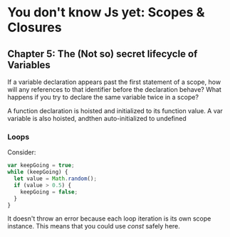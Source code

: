 # You don't know Js yet: Scopes & Closures

## Chapter 5: The (Not so) secret lifecycle of Variables
If a variable declaration appears past the first statement of a scope, how will any references to that identifier before the declaration behave? What happens if you try to declare the same variable twice in a scope?

A function declaration is hoisted and initialized to its function value. A var variable is also hoisted, andthen auto-initialized to undefined

### Loops
Consider:
```js
var keepGoing = true;
while (keepGoing) {
  let value = Math.random();
  if (value > 0.5) {
    keepGoing = false;
  }
}
```
It doesn't throw an error because each loop iteration is its own scope instance. This means that you could use _const_ safely here.
